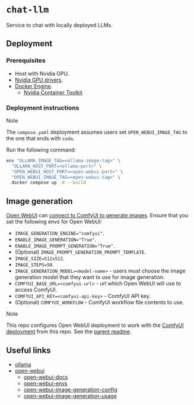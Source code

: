 # `chat-llm`

Service to chat with locally deployed LLMs.

## Deployment

### Prerequisites

- Host with Nvidia GPU.
- [Nvidia GPU drivers](../../system-setup/graphics.md#nvidia).
- [Docker Engine](../../system-setup/toolchains/docker/README.md).
  - [Nvidia Container Toolkit](../../system-setup/toolchains/docker/README.md#nvidia-contianer-toolkit)

### Deployment instructions

> [!NOTE]
>
> The `compose.yaml` deployment assumes users set `OPEN_WEBUI_IMAGE_TAG` to the one that ends with `cuda`.

Run the following command:

```bash
env "OLLAMA_IMAGE_TAG=<ollama-image-tag>" \
  "OLLAMA_HOST_PORT=<ollama-port>" \
  "OPEN_WEBUI_HOST_PORT=<open-webui-port>" \
  "OPEN_WEBUI_IMAGE_TAG=<open-webui-tag>" \
  docker compose up -d --build
```

## Image generation

[Open WebUI][open-webui] can [connect to ComfyUI to generate images][open-webui-image-generation-config]. Ensure that you set the following envs for Open WebUI:

- `IMAGE_GENERATION_ENGINE="comfyui"`.
- `ENABLE_IMAGE_GENERATION="True"`.
- `ENABLE_IMAGE_PROMPT_GENERATION="True"`.
- (Optional) `IMAGE_PROMPT_GENERATION_PROMPT_TEMPLATE`.
- `IMAGE_SIZE=512x512`.
- `IMAGE_STEPS=50`.
- `IMAGE_GENERATION_MODEL=<model-name>` - users must choose the image generation model that they want to use for image generation.
- `COMFYUI_BASE_URL=<comfyui-url>` - url which Open WebUI will use to access ComfyUI.
- `COMFYUI_API_KEY=<comfyui-api-key>` - ComfyUI API key.
- (Optional) `COMFYUI_WORKFLOW` - ComfyUI workflow file contents to use.

> [!NOTE]
>
> This repo configures Open WebUI deployment to work with the [ComfyUI deployment](../stable-diffusion/README.md) from this repo. See the [parent readme](../README.md#deploy-all-services).

## Useful links

- [ollama][ollama]
- [open-webui][open-webui]
  - [open-webui-docs][open-webui-docs]
  - [open-webui-envs][open-webui-envs]
  - [open-webui-image-generation-config][open-webui-image-generation-config]
  - [open-webui-image-generation-usage][open-webui-image-generation-usage]

[ollama]: ../../dotfiles/tools/ai/ollama/README.md
[open-webui]: https://github.com/open-webui/open-webui
[open-webui-docs]: https://docs.openwebui.com/
[open-webui-envs]: https://docs.openwebui.com/getting-started/env-configuration
[open-webui-image-generation-config]: https://docs.openwebui.com/getting-started/env-configuration#comfyui
[open-webui-image-generation-usage]: https://docs.openwebui.com/tutorials/images/#using-image-generation
